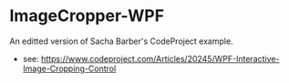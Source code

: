 # ImageCropper-WPF
An editted version of Sacha Barber's CodeProject example. 

- see: https://www.codeproject.com/Articles/20245/WPF-Interactive-Image-Cropping-Control

